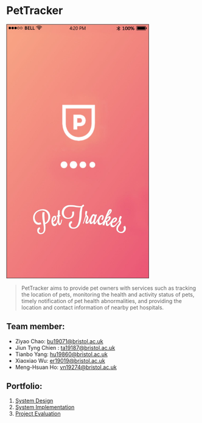 # PetTracker
<img src=https://github.com/PetTracker/PetTracker/blob/dev/Portfolio/image/start.jpg width = 375 alt= "start"> 

> PetTracker aims to provide pet owners with services such as tracking the location of pets, monitoring the health and activity status of pets, timely notification of pet health abnormalities, and providing the location and contact information of nearby pet hospitals.



## Team member:
- Ziyao Chao:  bu19071@bristol.ac.uk
- Jiun Tyng Chien : ta19187@bristol.ac.uk
- Tianbo Yang:  hu19860@bristol.ac.uk
- Xiaoxiao Wu:  er19019@bristol.ac.uk
- Meng-Hsuan Ho:  vn19274@bristol.ac.uk



## Portfolio:
  1. [System Design](https://github.com/PetTracker/PetTracker/blob/dev/Portfolio/System%20Design.md)
  2. [System Implementation](https://github.com/PetTracker/PetTracker/blob/dev/Portfolio/System%20Implementation.md)
  3. [Project Evaluation](https://github.com/PetTracker/PetTracker/blob/dev/Portfolio/Project%20Evaluation.md)
